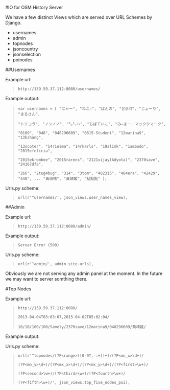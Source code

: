 #IO for OSM History Server

We have a few distinct Views which are served over URL Schemes by Django.

* usernames
* admin
* topnodes
* jsoncountry
* jsonselection
* poinodes

##Usernames

Example url:

> `http://139.59.37.112:8080/usernames/`

Example output:

> `var usernames = [ "にゃー", "ねこ☆", "ばんの", "윤오리", "じょーり", "まるさん",` 
> 
> `"トリコラ", "ノンノノ", "㌔㍉ｺﾝ", "ちばていこ", "み―まー・マッククマーク",` 
> 
> `"0109", "048", "048296609", "0815-Student", "12marina9", "13bzhang",`
> 
> `"13scoter", "14riesma", "14rkarls", "19alimk", "1ambodo", "2015cfelicia",` 
> 
> `"2015ekrombee", "2015rarens", "2121vijay(Adyota)", "2370save", "24367dfa",` 
> 
> `"266", "2tug4bug", "314", "3tom", "402315", "404era", "42429", "448", ... "黃偵祐", "黃靖媛", "點點點" ];`

Urls.py scheme:

> `url(r'^usernames/', json_views.user_names_view),`

##Admin

Example url:

> `http://139.59.37.112:8080/admin/`

Example output:

> `Server Error (500)`

Urls.py scheme:

> `url(r'^admin/', admin.site.urls),`

Obviously we are not serving any admin panel at the moment.  In the future we may want to server somthing there.

#Top Nodes

Example url:

> `http://139.59.37.112:8080/`
> 
> `2013-04-04T03:03:07,2015-04-02T05:02:04/`
> 
> `10/10/100/100/Samely/2370save/12marina9/048296609/黃靖媛/`

Example output:

Urls.py scheme:

> `url(r'^topnodes/(?P<range>([0-9T,-:+])+)/(?P<mn_x>\d+)/`
> 
> `(?P<mn_y>\d+)/(?P<mx_x>\d+)/(?P<mx_y>\d+)/(?P<first>\w+)/`
> 
> `(?P<second>\w+)/(?P<third>\w+)/(?P<fourth>\w+)/`
> 
> `(?P<fifth>\w+)/', json_views.top_five_nodes_poi),`